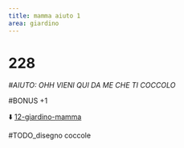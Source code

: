 ```yaml
---
title: mamma aiuto 1
area: giardino
---
```

# 228
_#AIUTO: OHH VIENI QUI DA ME CHE TI COCCOLO_

#BONUS +1

⬇️ [12-giardino-mamma](12-giardino-mamma.md) 

#TODO_disegno coccole